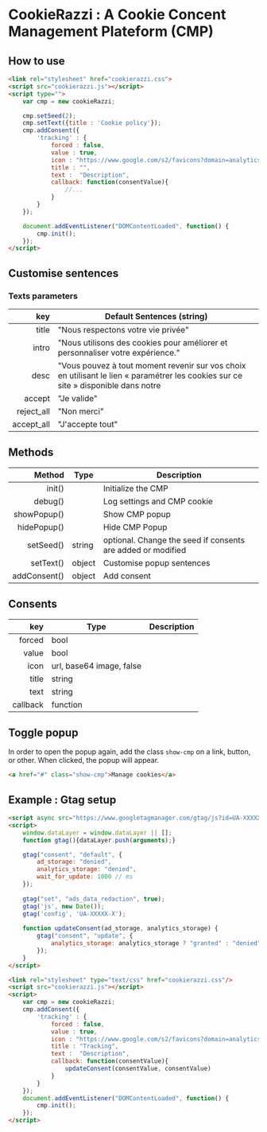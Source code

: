 # CookieRazzi : A Cookie Concent Management Plateform (CMP)

## How to use

```html
<link rel="stylesheet" href="cookierazzi.css">
<script src="cookierazzi.js"></script>
<script type="">
    var cmp = new cookieRazzi;

    cmp.setSeed(2); 
    cmp.setText({title : 'Cookie policy'});
    cmp.addConsent({
        'tracking' : {
            forced : false,
            value : true,
            icon : "https://www.google.com/s2/favicons?domain=analytics.google.com",
            title : "",
            text :  "Description",
            callback: function(consentValue){ 
                //...
            }
        }
    });

    document.addEventListener("DOMContentLoaded", function() {
        cmp.init();
    });
</script>
```

## Customise sentences

### Texts parameters

| key | Default Sentences (string) |
| -----:  | ----- |
| title | "Nous respectons votre vie privée" |
| intro | "Nous utilisons des cookies pour améliorer et personnaliser votre expérience." |
| desc | "Vous pouvez à tout moment revenir sur vos choix en utilisant le lien « paramétrer les cookies sur ce site » disponible dans notre | |politique |e gestion des cookies." |
| accept | "Je valide" |
| reject_all | "Non merci" |
| accept_all | "J'accepte tout" |

## Methods

| Method | Type | Description |
| -----:  | ----- | ----- |
| init() | | Initialize the CMP |
| debug() | | Log settings and CMP cookie |
| showPopup() | | Show CMP popup |
| hidePopup() | | Hide CMP Popup |
| setSeed() | string | optional. Change the seed if consents are added or modified |
| setText() | object | Customise popup sentences |
| addConsent() | object | Add consent |

## Consents

| key | Type | Description |
| -----:  | ----- | ----- |
| forced | bool |  |
| value | bool |  |
| icon | url, base64 image, false |  |
| title | string |  |
| text | string |   |
| callback | function |  |

## Toggle popup

In order to open the popup again, add the class ```show-cmp``` on a link, button, or other. When clicked, the popup will appear.

```html
<a href="#" class="show-cmp">Manage cookies</a>
```

## Example : Gtag setup

```html
<script async src="https://www.googletagmanager.com/gtag/js?id=UA-XXXXX-X"></script>
<script>
    window.dataLayer = window.dataLayer || [];
    function gtag(){dataLayer.push(arguments);}

    gtag("consent", "default", {
        ad_storage: "denied",
        analytics_storage: "denied",
        wait_for_update: 1000 // ms
    });
    
    gtag("set", "ads_data_redaction", true);
    gtag('js', new Date());
    gtag('config', 'UA-XXXXX-X');
    
    function updateConsent(ad_storage, analytics_storage) {
        gtag("consent", "update", {
            analytics_storage: analytics_storage ? "granted" : "denied"
        });
    }
</script>
```

```html
<link rel="stylesheet" type="text/css" href="cookierazzi.css"/>
<script src="cookierazzi.js"></script>
<script>
    var cmp = new cookieRazzi;
    cmp.addConsent({
        'tracking' : {
            forced : false,
            value : true,
            icon : "https://www.google.com/s2/favicons?domain=analytics.google.com",
            title : "Tracking",
            text :  "Description",
            callback: function(consentValue){
                updateConsent(consentValue, consentValue)
            }
        }
    });
    document.addEventListener("DOMContentLoaded", function() {
        cmp.init();
    });
</script>
```